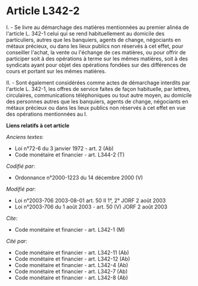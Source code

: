 # Article L342-2

I. - Se livre au démarchage des matières mentionnées au premier alinéa de l'article L. 342-1 celui qui se rend habituellement
au domicile des particuliers, autres que les banquiers, agents de change, négociants en métaux précieux, ou dans les lieux
publics non réservés à cet effet, pour conseiller l'achat, la vente ou l'échange de ces matières, ou pour offrir de
participer soit à des opérations à terme sur les mêmes matières, soit à des syndicats ayant pour objet des opérations fondées
sur des différences de cours et portant sur les mêmes matières.

II. - Sont également considérées comme actes de démarchage interdits par l'article L. 342-1, les offres de service faites de
façon habituelle, par lettres, circulaires, communications téléphoniques ou tout autre moyen, au domicile des personnes
autres que les banquiers, agents de change, négociants en métaux précieux ou dans les lieux publics non réservés à cet effet
en vue des opérations mentionnées au I.

**Liens relatifs à cet article**

_Anciens textes_:

  - Loi n°72-6 du 3 janvier 1972 - art. 2 (Ab)
  - Code monétaire et financier - art. L344-2 (T)

_Codifié par_:

  - Ordonnance n°2000-1223 du 14 décembre 2000 (V)

_Modifié par_:

  - Loi n°2003-706 2003-08-01 art. 50 II 1°, 2° JORF 2 août 2003
  - Loi n°2003-706 du 1 août 2003 - art. 50 (V) JORF 2 août 2003

_Cite_:

  - Code monétaire et financier - art. L342-1 (M)

_Cité par_:

  - Code monétaire et financier - art. L342-11 (Ab)
  - Code monétaire et financier - art. L342-12 (Ab)
  - Code monétaire et financier - art. L342-4 (Ab)
  - Code monétaire et financier - art. L342-7 (Ab)
  - Code monétaire et financier - art. L342-8 (Ab)
